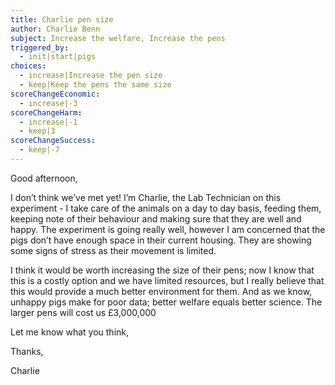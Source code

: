 ```yaml
---
title: Charlie pen size
author: Charlie Benn
subject: Increase the welfare, Increase the pens
triggered_by:
  - init|start|pigs
choices:
  - increase|Increase the pen size
  - keep|Keep the pens the same size
scoreChangeEconomic:
  - increase|-3
scoreChangeHarm:
  - increase|-1
  - keep|3
scoreChangeSuccess:
  - keep|-7
---
```

Good afternoon,

I don’t think we’ve met yet! I’m Charlie, the Lab Technician on this experiment - I take care of the animals on a day to day basis, feeding them, keeping note of their behaviour and making sure that they are well and happy. The experiment is going really well, however I am concerned that the pigs don’t have enough space in their current housing. They are showing some signs of stress as their movement is limited.

I think it would be worth increasing the size of their pens; now I know that this is a costly option and we have limited resources, but I really believe that this would provide a much better environment for them. And as we know, unhappy pigs make for poor data; better welfare equals better science. The larger pens will cost us £3,000,000

Let me know what you think,

Thanks,

Charlie